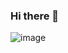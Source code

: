 ### Hi there 👋
![image](https://user-images.githubusercontent.com/64534810/159115007-d98b0e5b-3437-41d4-ad1d-093ed267f47d.png)

<!--
**maulanayusufhabibi/maulanayusufhabibi** is a ✨ _special_ ✨ repository because its `README.md` (this file) appears on your GitHub profile.

Here are some ideas to get you started:

- 🔭 I’m currently not working
- 🌱 I’m currently learning Informatics at University of Ahmad Dahlan
- 👯 I’m looking to collaborate on everything
- 🤔 I’m looking for help with anyone
-->
